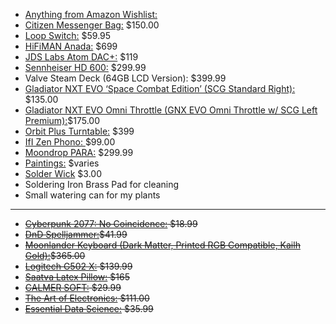 - [Anything from Amazon Wishlist:](https://www.amazon.com/hz/wishlist/ls/1QUP5SL57X7DR?ref_=wl_share)
- [Citizen Messenger Bag:](https://chromeindustries.com/products/citizen-messenger-bag) \$150.00
- [Loop Switch:](https://us.loopearplugs.com/products/switch?variant=45556674494697) \$59.95
- [HiFiMAN Anada:]( https://www.headphones.com/collections/open-back/products/hifiman-ananda) \$699
- [JDS Labs Atom DAC+:](https://jdslabs.com/product/atom-dac-plus/) \$119 
- [Sennheiser HD 600:](https://www.amazon.com/dp/B00004SY4H/?psc=1) \$299.99
- Valve Steam Deck (64GB LCD Version): \$399.99 
- [Gladiator NXT EVO ‘Space Combat Edition’ (SCG Standard Right):](https://vkbcontrollers.com/?product=gladiator-evo-space-combat-edition) \$135.00 
- [Gladiator NXT EVO Omni Throttle (GNX EVO Omni Throttle w/ SCG Left Premium):]( https://vkbcontrollers.com/?product=gladiator-evo-omni-throttle )\$175.00
- [Orbit Plus Turntable:](https://uturnaudio.com/products/orbit-plus-turntable) \$399
- [IfI Zen Phono: ](https://www.walmart.com/ip/iFi-Audio-ZEN-Air-Phono-External-Turntable-Phono-Preamplifier/1650287166?irgwc=1&sourceid=imp_12PXrFzRcxyPUE3w6208pQrzUkF1ReXnNSAVSY0&veh=aff&wmlspartner=imp_1943169&clickid=12PXrFzRcxyPUE3w6208pQrzUkF1ReXnNSAVSY0&sharedid=whathifi-us&affiliates_ad_id=568844&campaign_id=9383) \$99.00
- [Moondrop PARA:](https://shenzhenaudio.com/products/moondrop-para-full-size-planar-headphone) \$299.99
- [Paintings:](https://www.inprnt.com/gallery/anatofinnstark/) \$varies
- [Solder Wick](https://www.adafruit.com/product/149) \$3.00
- Soldering Iron Brass Pad for cleaning
- Small watering can for my plants

---

- ~~[Cyberpunk 2077: No Coincidence:]( https://www.hachettebookgroup.com/titles/rafal-kosik/cyberpunk-2077-no-coincidence/9780759555952/?lens=orbit) \$18.99~~
- ~~[DnD Spelljammer:](https://www.amazon.com/dp/0786968168/?psc=1 )\$41.99~~
- ~~[Moonlander Keyboard (Dark Matter, Printed RGB Compatible, Kailh Gold):](https://www.zsa.io/moonlander/buy)\$365.00~~
- ~~[Logitech G502 X:](https://www.bestbuy.com/site/logitech-g502-x-lightspeed-wireless-gaming-mouse-with-hero-25k-sensor-black/6512120.p?skuId=6512120) \$139.99~~
- ~~[Saatva Latex Pillow:](https://www.saatva.com/bedding/the-saatva-pillow?coupon=ktznlumbzxwrfktr) \$165~~
- ~~[CALMER SOFT:](  https://www.flareaudio.com/en-us/products/calmer-soft?variant=40155456667751) \$29.99~~
- ~~[The Art of Electronics:](https://www.amazon.com/The-Art-Electronics-Paul-Horowitz/dp/0521809266?&linkCode=wey&tag=maggicom0e-20) \$111.00~~
- ~~[Essential Data Science:](https://www.amazon.com/Essential-Math-Data-Science-Fundamental/dp/1098102932/ref=zg_bs_13899_sccl_3/131-7746634-6821323?psc=1) \$35.99~~